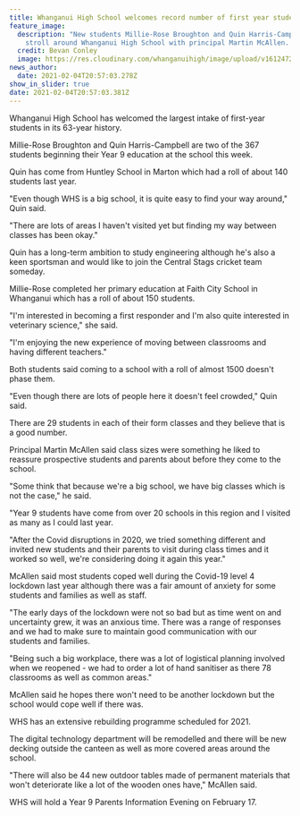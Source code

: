 ```yaml
---
title: Whanganui High School welcomes record number of first year students
feature_image:
  description: "New students Millie-Rose Broughton and Quin Harris-Campbell take a
    stroll around Whanganui High School with principal Martin McAllen. "
  credit: Bevan Conley
  image: https://res.cloudinary.com/whanganuihigh/image/upload/v1612472242/News/WHS_welcomes_record_number_of_first_year_students._chron_5.2.21._Photo_bevan_conley.jpg
news_author:
  date: 2021-02-04T20:57:03.278Z
show_in_slider: true
date: 2021-02-04T20:57:03.381Z
---
```

Whanganui High School has welcomed the largest intake of first-year students in its 63-year history.

Millie-Rose Broughton and Quin Harris-Campbell are two of the 367 students beginning their Year 9 education at the school this week.

Quin has come from Huntley School in Marton which had a roll of about 140 students last year.

"Even though WHS is a big school, it is quite easy to find your way around," Quin said.

"There are lots of areas I haven't visited yet but finding my way between classes has been okay."

Quin has a long-term ambition to study engineering although he's also a keen sportsman and would like to join the Central Stags cricket team someday.

Millie-Rose completed her primary education at Faith City School in Whanganui which has a roll of about 150 students.

"I'm interested in becoming a first responder and I'm also quite interested in veterinary science," she said.

"I'm enjoying the new experience of moving between classrooms and having different teachers."

Both students said coming to a school with a roll of almost 1500 doesn't phase them.

"Even though there are lots of people here it doesn't feel crowded," Quin said.

There are 29 students in each of their form classes and they believe that is a good number.

Principal Martin McAllen said class sizes were something he liked to reassure prospective students and parents about before they come to the school.

"Some think that because we're a big school, we have big classes which is not the case," he said.

"Year 9 students have come from over 20 schools in this region and I visited as many as I could last year.

"After the Covid disruptions in 2020, we tried something different and invited new students and their parents to visit during class times and it worked so well, we're considering doing it again this year."

McAllen said most students coped well during the Covid-19 level 4 lockdown last year although there was a fair amount of anxiety for some students and families as well as staff.

"The early days of the lockdown were not so bad but as time went on and uncertainty grew, it was an anxious time. There was a range of responses and we had to make sure to maintain good communication with our students and families.

"Being such a big workplace, there was a lot of logistical planning involved when we reopened - we had to order a lot of hand sanitiser as there 78 classrooms as well as common areas."

McAllen said he hopes there won't need to be another lockdown but the school would cope well if there was.

WHS has an extensive rebuilding programme scheduled for 2021.

The digital technology department will be remodelled and there will be new decking outside the canteen as well as more covered areas around the school.

"There will also be 44 new outdoor tables made of permanent materials that won't deteriorate like a lot of the wooden ones have," McAllen said.

WHS will hold a Year 9 Parents Information Evening on February 17.